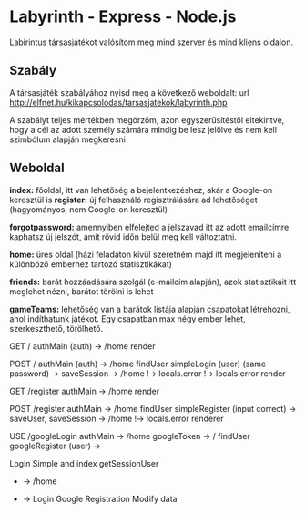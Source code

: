 # Labyrinth - Express - Node.js
Labirintus társasjátékot valósítom meg mind szerver és mind kliens oldalon.

## Szabály
A társasjáték szabályához nyisd meg a következő weboldalt:
url http://elfnet.hu/kikapcsolodas/tarsasjatekok/labyrinth.php

A szabályt teljes mértékben megörzöm, azon egyszerűsítéstől eltekintve, hogy a cél az adott személy számára mindig be 
lesz jelölve és nem kell szimbólum alapján megkeresni

## Weboldal
**index:** főoldal, itt van lehetőség a bejelentkezéshez, akár a Google-on keresztül is
**register:** új felhasználó regisztrálására ad lehetőséget (hagyományos, nem Google-on keresztül)

**forgotpassword:** amennyiben elfelejted a jelszavad itt az adott emailcímre kaphatsz új jelszót,
amit rövid időn belül meg kell változtatni.

**home:** üres oldal (házi feladaton kívül szeretném majd itt megjeleníteni a különböző emberhez tartozó statisztikákat)

**friends:** barát hozzáadására szolgál (e-mailcím alapján), azok statisztikáit itt meglehet nézni, barátot törölni is lehet

**gameTeams:** lehetőség van a barátok listája alapján csapatokat létrehozni, ahol indíthatunk játékot. Egy csapatban max négy ember lehet, szerkeszthető, törölhető.

GET /
authMain
(auth) -> /home
render

POST /
authMain
(auth) -> /home
findUser
simpleLogin
(user)
(same password) -> saveSession -> /home
!-> locals.error
!-> locals.error
render

GET /register
authMain -> /home
render

POST /register
authMain -> /home
findUser
simpleRegister
(input correct) -> saveUser, saveSession -> /home
!-> locals.error
renderer


USE /googleLogin
authMain -> /home
googleToken -> /
findUser
googleRegister
(user) ->


Login Simple and index
getSessionUser
+ -> /home
- ->
Login Google
Registration
Modify data
